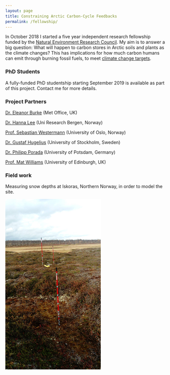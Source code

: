 ```yaml
---
layout: page
title: Constraining Arctic Carbon-Cycle Feedbacks
permalink: /fellowship/
---
```


In October 2018 I started a five year independent research fellowship funded by the [Natural Environment Research Council](https://nerc.ukri.org). My aim is to answer a big question: What will happen to carbon stores in Arctic soils and plants as the climate changes? This has implications for how much carbon humans can emit through burning fossil fuels, to meet [climate change targets](https://unfccc.int/process-and-meetings/the-paris-agreement/the-paris-agreement).

### PhD Students

A fully-funded PhD studentship starting September 2019 is available as part of this project. Contact me for more details.

### Project Partners

[Dr. Eleanor Burke](https://www.metoffice.gov.uk/research/people/eleanor-burke) (Met Office, UK)

[Dr. Hanna Lee](https://uni.no/en/staff/directory/hanna-lee) (Uni Research Bergen, Norway)

[Prof. Sebastian Westermann](https://www.mn.uio.no/geo/english/people/aca/geohyd/sebaswe) (University of Oslo, Norway)

[Dr. Gustaf Hugelius](https://www.su.se/english/profiles/chuge-1.184251) (University of Stockholm, Sweden)

[Dr. Philipp Porada](https://www.uni-potsdam.de/en/ibb-vegnat/members/dr-philipp-porada.html) (University of Potsdam, Germany)

[Prof. Mat Williams](https://www.geos.ed.ac.uk/homes/mwilliam) (University of Edinburgh, UK)

### Field work

Measuring snow depths at Iskoras, Northern Norway, in order to model the site.

<img src="https://raw.githubusercontent.com/semiupsidedown/semiupsidedown.github.io/master/images/41721321_10102492159060673_9017501335095869440_o.jpg" width="300">
